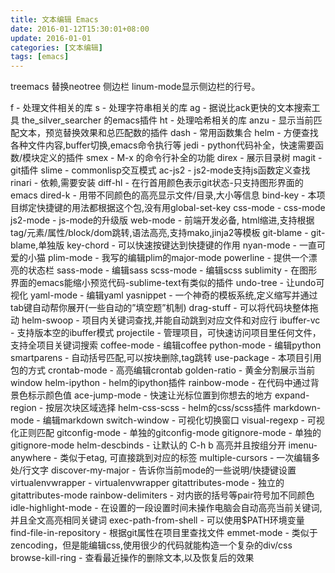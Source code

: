 ```yaml
---
title: 文本编辑 Emacs
date: 2016-01-12T15:30:01+08:00
update: 2016-01-01
categories: [文本编辑]
tags: [emacs]
---
```


treemacs 替换neotree 侧边栏
linum-mode显示侧边栏的行号。

f - 处理文件相关的库
s - 处理字符串相关的库
ag - 据说比ack更快的文本搜索工具 the_silver_searcher
的emacs插件
ht - 处理哈希相关的库
anzu - 显示当前匹配文本，预览替换效果和总匹配数的插件
dash - 常用函数集合
helm - 方便查找各种文件内容,buffer切换,emacs命令执行等
jedi - python代码补全，快速需要函数/模块定义的插件
smex - M-x 的命令行补全的功能
direx - 展示目录树
magit - git插件
slime - commonlisp交互模式
ac-js2 - js2-mode支持js函数定义查找
rinari - 依赖,需要安装
diff-hl - 在行首用颜色表示git状态-只支持图形界面的emacs
dired-k - 用带不同颜色的高亮显示文件/目录,大小等信息
bind-key - 本项目绑定快捷键的用法都根据这个包,没有用global-set-key
css-mode - css-mode
js2-mode - js-mode的升级版
web-mode - 前端开发必备, html缩进,支持根据tag/元素/属性/block/dom跳转,语法高亮,支持mako,jinja2等模板
git-blame - git-blame,单独版
key-chord - 可以快速按键达到快捷键的作用
nyan-mode - 一直可爱的小猫
plim-mode - 我写的编辑plim的major-mode
powerline - 提供一个漂亮的状态栏
sass-mode - 编辑sass
scss-mode - 编辑scss
sublimity - 在图形界面的emacs能缩小预览代码-sublime-text有类似的插件
undo-tree - 让undo可视化
yaml-mode - 编辑yaml
yasnippet - 一个神奇的模板系统,定义缩写并通过tab键自动帮你展开(一些自动的”填空题”机制)
drag-stuff - 可以将代码块整体拖动
helm-swoop - 项目内关键词查找,并能自动跳到对应文件和对应行
ibuffer-vc - 支持版本空的ibuffer模式
projectile - 管理项目，可快速访问项目里任何文件，支持全项目关键词搜索
coffee-mode - 编辑coffee
python-mode - 编辑python
smartparens - 自动括号匹配,可以按块删除,tag跳转
use-package - 本项目引用包的方式
crontab-mode - 高亮编辑crontab
golden-ratio - 黄金分割展示当前window
helm-ipython - helm的ipython插件
rainbow-mode - 在代码中通过背景色标示颜色值
ace-jump-mode - 快速让光标位置到你想去的地方
expand-region - 按层次块区域选择
helm-css-scss - helm的css/scss插件
markdown-mode - 编辑markdown
switch-window - 可视化切换窗口
visual-regexp - 可视化正则匹配
gitconfig-mode - 单独的gitconfig-mode
gitignore-mode - 单独的gitignore-mode
helm-descbinds - 让默认的 C-h b
高亮并且按组分开
imenu-anywhere - 类似于etag, 可直接跳到对应的标签
multiple-cursors - 一次编辑多处/行文字
discover-my-major - 告诉你当前mode的一些说明/快捷键设置
virtualenvwrapper - virtualenvwrapper
gitattributes-mode - 独立的gitattributes-mode
rainbow-delimiters - 对内嵌的括号等pair符号加不同颜色
idle-highlight-mode - 在设置的一段设置时间未操作电脑会自动高亮当前关键词,并且全文高亮相同关键词
exec-path-from-shell - 可以使用$PATH环境变量
find-file-in-repository - 根据git属性在项目里查找文件
emmet-mode - 类似于zencoding，但是能编辑css,使用很少的代码就能构造一个复杂的div/css
browse-kill-ring - 查看最近操作的删除文本,以及恢复后的效果
